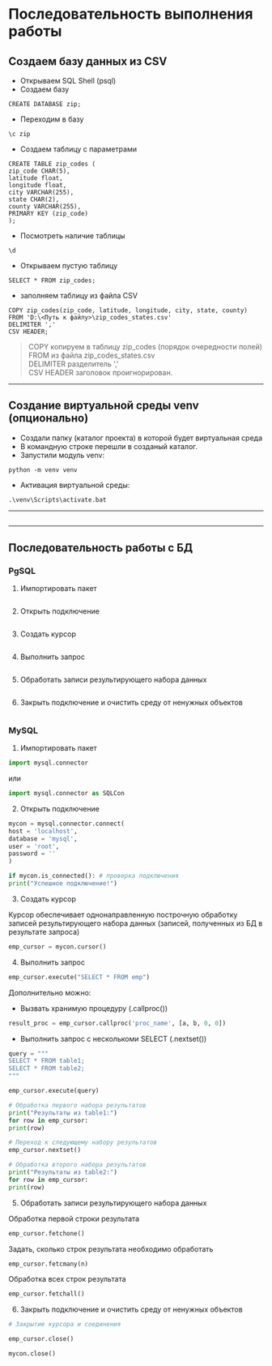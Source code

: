 # Последовательность выполнения работы  

## Создаем базу данных из CSV  
- Открываем SQL Shell (psql)  
- Создаем базу  

```
CREATE DATABASE zip;
```

- Переходим в базу  

```
\c zip
```

- Создаем таблицу с параметрами  

```
CREATE TABLE zip_codes (
zip_code CHAR(5),
latitude float,
longitude float,
city VARCHAR(255),
state CHAR(2),
county VARCHAR(255),
PRIMARY KEY (zip_code)
);
```

- Посмотреть наличие таблицы  

```
\d
```

- Открываем пустую таблицу  

```
SELECT * FROM zip_codes;
```

- заполняем таблицу из файла CSV

```
COPY zip_codes(zip_code, latitude, longitude, city, state, county)
FROM 'D:\<Путь к файлу>\zip_codes_states.csv'
DELIMITER ','
CSV HEADER;
```

> COPY копируем в таблицу zip_codes (порядок очередности полей)  
> FROM из файла zip_codes_states.csv  
> DELIMITER разделитель ','  
> CSV HEADER заголовок проигнорирован.  

---

## Создание виртуальной среды venv (опционально)  
- Создали папку (каталог проекта) в которой будет виртуальная среда  
- В командную строке перешли в созданый каталог.  
- Запустили модуль venv:

```
python -m venv venv
```

- Активация виртуальной среды:

```
.\venv\Scripts\activate.bat
```

---

##

---

## Последовательность работы с БД

### PgSQL

1. Импортировать пакет  

```python
```

2. Открыть подключение  

```python
```

3. Создать курсор  

```python
```

4. Выполнить запрос  

```python
```

5. Обработать записи результирующего набора данных  

```python
```

6. Закрыть подключение и очистить среду от ненужных объектов  

```python
```

### MySQL

1. Импортировать пакет  

```python
import mysql.connector
```

или  

```python
import mysql.connector as SQLCon
```

2. Открыть подключение  

```python
mycon = mysql.connector.connect(
host = 'localhost',
database = 'mysql',
user = 'root',
password = ''
)

if mycon.is_connected(): # проверка подключения
print("Успешное подключение!")
```

3. Создать курсор  

Курсор обеспечивает однонаправленную построчную обработку записей результирующего набора данных (записей, полученных из БД в результате запроса)

```python
emp_cursor = mycon.cursor()
```

4. Выполнить запрос  

```python
emp_cursor.execute("SELECT * FROM emp")
```

Дополнительно можно:  
- Вызвать хранимую процедуру (.callproc())  

```python
result_proc = emp_cursor.callproc('proc_name', [a, b, 0, 0])
```

- Выполнить запрос с несколькоми SELECT (.nextset())  

```python
query = """
SELECT * FROM table1;
SELECT * FROM table2;
"""

emp_cursor.execute(query)

# Обработка первого набора результатов
print("Результаты из table1:")
for row in emp_cursor:
print(row)

# Переход к следующему набору результатов
emp_cursor.nextset()

# Обработка второго набора результатов
print("Результаты из table2:")
for row in emp_cursor:
print(row)
```

5. Обработать записи результирующего набора данных  

Обработка первой строки результата  
```python
emp_cursor.fetchone()
```

Задать, сколько строк результата необходимо обработать  
```python
emp_cursor.fetcmany(n)
```

Обработка всех строк результата  
```python
emp_cursor.fetchall()
```

6. Закрыть подключение и очистить среду от ненужных объектов  

```python
# Закрытие курсора и соединения

emp_cursor.close()

mycon.close()
```